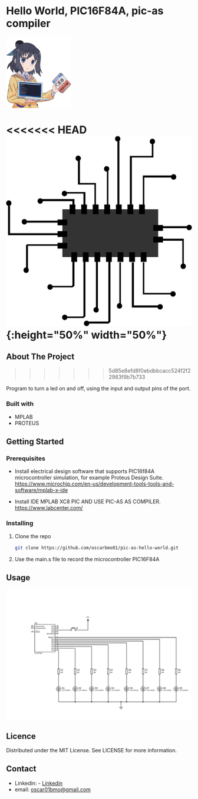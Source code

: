 # Hello World, PIC16F84A, pic-as compiler

<img src="img/anime.png" width="35%" title="Imagen de Sinisa Maric en Pixabay">

<<<<<<< HEAD
![Microcontroller](/scheme/pic.png "Electric Scheme"){:height="50%" width="50%"}
=======
## About The Project
>>>>>>> 5d85e8efd8f0ebdbbcacc524f2f22983f9b7b733

Program to turn a led on and off, using the input and output pins of the port.

### Built with

* MPLAB
* PROTEUS

## Getting Started

### Prerequisites

- Install electrical design software that supports PIC16f84A microcontroller simulation, for example Proteus Design Suite.  
https://www.microchip.com/en-us/development-tools-tools-and-software/mplab-x-ide

- Install IDE MPLAB XC8 PIC AND USE PIC-AS AS COMPILER.  
https://www.labcenter.com/


### Installing

1. Clone the repo
    ```sh
    git clone https://github.com/oscarbmo01/pic-as-hello-world.git

2. Use the main.s file to record the microcontroller PIC16F84A

## Usage

![Electric Scheme](/scheme/demo.svg "Electric Scheme")

## Licence

Distributed under the MIT License. See LICENSE for more information.

## Contact

- Linkedin: - [Linkedin](https://www.linkedin.com/in/oscarbmo/)
- email: <oscar01bmo@gmail.com>
